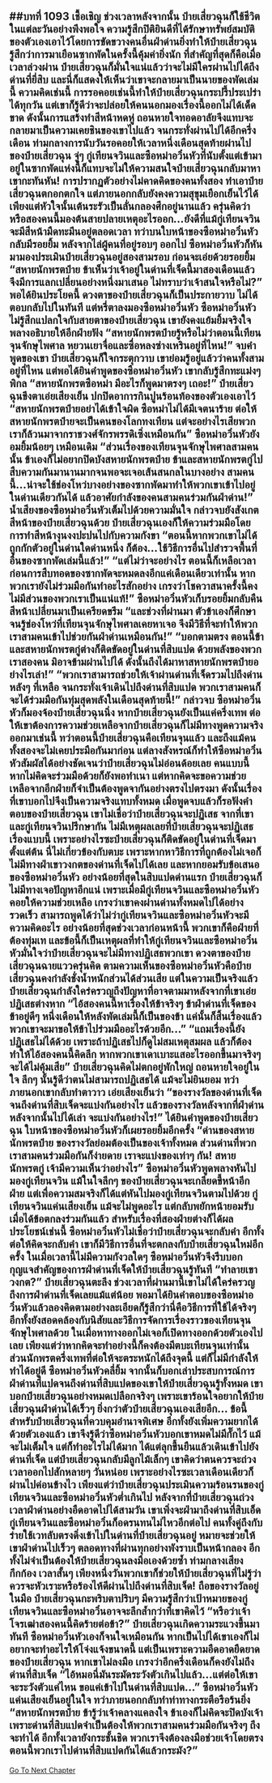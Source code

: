 ##บทที่ 1093 เชื้อเชิญ
ช่วงเวลาหลังจากนั้น ป๋ายเสี่ยวฉุนก็ใช้ชีวิตในแต่ละวันอย่างพึงพอใจ ความรู้สึกปิติยินดีที่ได้รักษาทรัพย์สมบัติของตัวเองเอาไว้โดยการขัดขวางคนอื่นฝ่าด่านยิ่งทำให้ป๋ายเสี่ยวฉุนรู้สึกว่าการมาเยือนซากพัดในครั้งนี้คุ้มค่ายิ่งนัก
ที่สำคัญที่สุดก็คือเมื่อเวลาล่วงผ่าน ป๋ายเสี่ยวฉุนก็มั่นใจแน่แล้วว่าจะไม่มีใครผ่านไปได้ถึงด่านที่ยี่สิบ และนี่ก็แสดงให้เห็นว่าเขาจะกลายมาเป็นนายของพัดเล่มนี้
ความคิดเช่นนี้ การรอคอยเช่นนี้ทำให้ป๋ายเสี่ยวฉุนกระปรี้ประเปร่าได้ทุกวัน แต่เขาก็รู้ดีว่าจะปล่อยให้คนนอกมองเรื่องนี้ออกไม่ได้เด็ดขาด ดังนั้นการแสร้งทำสีหน้าหดหู่ ถอนหายใจทอดอาลัยจึงแทบจะกลายมาเป็นความเคยชินของเขาไปแล้ว
จนกระทั่งผ่านไปได้อีกครึ่งเดือน ท่ามกลางการนับวันรอคอยให้เวลาหนึ่งเดือนสุดท้ายผ่านไปของป๋ายเสี่ยวฉุน จู่ๆ กู่เทียนจวินและซือหม่าอวิ๋นหัวที่นับตั้งแต่เข้ามาอยู่ในซากพัดแห่งนี้ก็แทบจะไม่ให้ความสนใจป๋ายเสี่ยวฉุนกลับมาหาเขากะทันหัน!
การปรากฏตัวอย่างไม่คาดคิดของคนทั้งสอง ทำเอาป๋ายเสี่ยวฉุนตกอกตกใจ แต่ภายนอกกลับยังคงความสุขุมเยือกเย็นไว้ได้ เพียงแต่หัวใจนั้นเต้นระรัวเป็นลั่นกลองศึกอยู่นานแล้ว ครุ่นคิดว่าหรือสองคนนี้มองต้นสายปลายเหตุอะไรออก...ยังดีที่แม้กู่เทียนจวินจะมีสีหน้ามืดทะมึนอยู่ตลอดเวลา ทว่าบนใบหน้าของซือหม่าอวิ๋นหัวกลับมีรอยยิ้ม
หลังจากไล่ผู้คนที่อยู่รอบๆ ออกไป ซือหม่าอวิ๋นหัวก็หันมามองประเมินป๋ายเสี่ยวฉุนอยู่สองสามรอบ ก่อนจะเอ่ยด้วยรอยยิ้ม
“สหายนักพรตป๋าย ข้าเห็นว่าเจ้าอยู่ในด่านที่เจ็ดนี้มาสองเดือนแล้ว จึงมีการแลกเปลี่ยนอย่างหนึ่งมาเสนอ ไม่ทราบว่าเจ้าสนใจหรือไม่?”
พอได้ยินประโยคนี้ ดวงตาของป๋ายเสี่ยวฉุนก็เป็นประกายวาบ ไม่ได้ตอบกลับไปในทันที แต่หรี่ตาลงมองซือหม่าอวิ๋นหัว
ซือหม่าอวิ๋นหัวไม่รู้สึกแปลกใจกับสายตาของป๋ายเสี่ยวฉุน เขายังคงแย้มยิ้มจริงใจพลางอธิบายให้อีกฝ่ายฟัง
“สหายนักพรตป๋ายรู้หรือไม่ว่าตอนนี้เทียนจุนจักษุไพศาล หยวนเยาจื่อและซื่อหลงซ่างเหรินอยู่ที่ไหน!”
จบคำพูดของเขา ป๋ายเสี่ยวฉุนก็ใจกระตุกวาบ เขาย่อมรู้อยู่แล้วว่าคนทั้งสามอยู่ที่ไหน แต่พอได้ยินคำพูดของซือหม่าอวิ๋นหัว เขากลับรู้สึกทะแม่งๆ พิกล
“สหายนักพรตซือหม่า มีอะไรก็พูดมาตรงๆ เถอะ!” ป๋ายเสี่ยวฉุนขึงตาเอ่ยเสียงเย็น ปกปิดอาการกินปูนร้อนท้องของตัวเองเอาไว้
“สหายนักพรตป๋ายอย่าได้เข้าใจผิด ซือหม่าไม่ได้มีเจตนาร้าย ต่อให้สหายนักพรตป๋ายจะเป็นคนของโลกทงเทียน แต่จะอย่างไรเสียพวกเราก็ล้วนมาจากราชวงศ์จักรพรรดิเซิ่งเหมือนกัน” ซือหม่าอวิ๋นหัวยังอมยิ้มน้อยๆ เหมือนเดิม
“ส่วนเรื่องของเทียนจุนจักษุไพศาลสามคนนั้น ข้าเองก็ไม่อยากปิดบังสหายนักพรตป๋าย ข้าและสหายนักพรตกู่ไปสืบความกันมานานมากจนพอจะเจอเส้นสนกลในบางอย่าง สามคนนี้...น่าจะใช้ช่องโหว่บางอย่างของซากพัดมาทำให้พวกเขาเข้าไปอยู่ในด่านเดียวกันได้ แล้วอาศัยกำลังของคนสามคนร่วมกันฝ่าด่าน!” น้ำเสียงของซือหม่าอวิ๋นหัวเต็มไปด้วยความมั่นใจ กล่าวจบยังสังเกตสีหน้าของป๋ายเสี่ยวฉุนด้วย
ป๋ายเสี่ยวฉุนเองก็ให้ความร่วมมือโดยการทำสีหน้างุนงงปะปนไปกับความกังขา
“ตอนนี้หากพวกเขาไม่ได้ถูกกักตัวอยู่ในด่านใดด่านหนึ่ง ก็ต้อง...ใช้วิธีการอื่นไปสำรวจพื้นที่อื่นของซากพัดเล่มนี้แล้ว!”
“แต่ไม่ว่าจะอย่างไร ตอนนี้ก็เหลือเวลาก่อนการสืบทอดของซากพัดจะหมดลงอีกแค่เดือนเดียวเท่านั้น หากพวกเรายังไม่ร่วมมือกันทำอะไรสักอย่าง เกรงว่าโชควาสนาครั้งนี้คงไม่มีส่วนของพวกเราเป็นแน่แท้!” ซือหม่าอวิ๋นหัวเก็บรอยยิ้มกลับคืน สีหน้าเปลี่ยนมาเป็นเครียดขรึม
“และช่วงที่ผ่านมา ตัวข้าเองก็ศึกษาจนรู้ช่องโหว่ที่เทียนจุนจักษุไพศาลเคยหาเจอ จึงมีวิธีที่จะทำให้พวกเราสามคนเข้าไปช่วยกันฝ่าด่านเหมือนกัน!”
“บอกตามตรง ตอนนี้ข้าและสหายนักพรตกู่ต่างก็ติดขัดอยู่ในด่านที่สิบแปด ด้วยพลังของพวกเราสองคน มิอาจข้ามผ่านไปได้ ดังนั้นถึงได้มาหาสหายนักพรตป๋ายอย่างไรเล่า!”
“พวกเราสามารถช่วยให้เจ้าผ่านด่านที่เจ็ดรวมไปถึงด่านหลังๆ ที่เหลือ จนกระทั่งเจ้าเดินไปถึงด่านที่สิบแปด พวกเราสามคนก็จะได้ร่วมมือกันทุ่มสุดพลังในเดือนสุดท้ายนี้!” กล่าวจบ ซือหม่าอวิ๋นหัวก็มองจ้องป๋ายเสี่ยวฉุนนิ่ง หากป๋ายเสี่ยวฉุนยังเป็นแค่ครึ่งเทพ ต่อให้เขาต้องการความช่วยเหลือจากป๋ายเสี่ยวฉุนก็ไม่มีทางพูดความจริงออกมาเช่นนี้ ทว่าตอนนี้ป๋ายเสี่ยวฉุนคือเทียนจุนแล้ว และถึงแม้คนทั้งสองจะไม่เคยประมือกันมาก่อน แต่ลางสังหรณ์ก็ทำให้ซือหม่าอวิ๋นหัวสัมผัสได้อย่างชัดเจนว่าป๋ายเสี่ยวฉุนไม่อ่อนด้อยเลย
คนแบบนี้หากไม่คิดจะร่วมมือด้วยก็ยังพอทำเนา แต่หากคิดจะขอความช่วยเหลือจากอีกฝ่ายก็จำเป็นต้องพูดจากันอย่างตรงไปตรงมา ดังนั้นเรื่องที่เขาบอกไปจึงเป็นความจริงแทบทั้งหมด เมื่อพูดจบแล้วก็รอฟังคำตอบของป๋ายเสี่ยวฉุน
เขาไม่เชื่อว่าป๋ายเสี่ยวฉุนจะปฏิเสธ จากที่เขาและกู่เทียนจวินปรึกษากัน ไม่มีเหตุผลเลยที่ป๋ายเสี่ยวฉุนจะปฏิเสธเรื่องแบบนี้ เพราะอย่างไรซะป๋ายเสี่ยวฉุนก็ติดขัดอยู่ในด่านที่เจ็ดมาตั้งแต่ต้น นี่ไม่เกี่ยวข้องกับตบะ เพราะหากหาวิธีการที่ถูกต้องไม่เจอก็ไม่มีทางฝ่าเขาวงกตของด่านที่เจ็ดไปได้เลย
และหากยอมรับข้อเสนอของซือหม่าอวิ๋นหัว อย่างน้อยที่สุดในสิบแปดด่านแรก ป๋ายเสี่ยวฉุนก็ไม่มีทางเจอปัญหาอีกแน่ เพราะเมื่อมีกู่เทียนจวินและซือหม่าอวิ๋นหัวคอยให้ความช่วยเหลือ เกรงว่าเขาคงผ่านด่านทั้งหมดไปได้อย่างรวดเร็ว
สามารถพูดได้ว่าไม่ว่ากู่เทียนจวินและซือหม่าอวิ๋นหัวจะมีความคิดอะไร อย่างน้อยที่สุดช่วงเวลาก่อนหน้านี้ พวกเขาก็คือฝ่ายที่ต้องทุ่มเท และข้อนี้ก็เป็นเหตุผลที่ทำให้กู่เทียนจวินและซือหม่าอวิ๋นหัวมั่นใจว่าป๋ายเสี่ยวฉุนจะไม่มีทางปฏิเสธพวกเขา
ดวงตาของป๋ายเสี่ยวฉุนฉายแววครุ่นคิด ตามความเห็นของซือหม่าอวิ๋นหัวคือป๋ายเสี่ยวฉุนคงกำลังชั่งน้ำหนักส่วนได้ส่วนเสีย แต่ในความเป็นจริงแล้วป๋ายเสี่ยวฉุนกำลังใคร่ครวญถึงปัญหาที่อาจตามมาหลังจากที่เขาเอ่ยปฏิเสธต่างหาก
“ไอ้สองคนนี้หาเรื่องให้ข้าจริงๆ ข้าฝ่าด่านที่เจ็ดของข้าอยู่ดีๆ หนึ่งเดือนให้หลังพัดเล่มนี้ก็เป็นของข้า แค่นั้นก็สิ้นเรื่องแล้ว พวกเขาจะมาขอให้ข้าไปร่วมมืออะไรด้วยอีก...”
“แถมเรื่องนี้ยังปฏิเสธไม่ได้ด้วย เพราะถ้าปฏิเสธไปก็ดูไม่สมเหตุสมผล แล้วก็ต้องทำให้ไอ้สองคนนี้คิดลึก หากพวกเขาเดาเบาะแสอะไรออกขึ้นมาจริงๆ จะได้ไม่คุ้มเสีย” ป๋ายเสี่ยวฉุนคิดไม่ตกอยู่พักใหญ่ ถอนหายใจอยู่ในใจ ลึกๆ นั้นรู้ดีว่าตนไม่สามารถปฏิเสธได้ แม้จะไม่ยินยอม ทว่าภายนอกเขากลับทำตาวาว เอ่ยเสียงเย็นว่า
“ของรางวัลของด่านที่เจ็ดจนถึงด่านที่สิบเจ็ดจะแบ่งกันอย่างไร แล้วของรางวัลหลังจากที่ฝ่าด่านหลังจากนั้นไปได้เล่า จะแบ่งกันอย่างไร!”
ได้ยินคำพูดของป๋ายเสี่ยวฉุน ใบหน้าของซือหม่าอวิ๋นหัวก็เผยรอยยิ้มอีกครั้ง
“ด่านของสหายนักพรตป๋าย ของรางวัลย่อมต้องเป็นของเจ้าทั้งหมด ส่วนด่านที่พวกเราสามคนร่วมมือกันก็ง่ายดาย เราจะแบ่งของเท่าๆ กัน! สหายนักพรตกู่ เจ้ามีความเห็นว่าอย่างไร” ซือหม่าอวิ๋นหัวพูดพลางหันไปมองกู่เทียนจวิน แม้ในใจลึกๆ ของป๋ายเสี่ยวฉุนจะเกลียดขี้หน้าอีกฝ่าย แต่เพื่อความสมจริงก็ได้แต่หันไปมองกู่เทียนจวินตามไปด้วย
กู่เทียนจวินแค่นเสียงเย็น แม้จะไม่พูดอะไร แต่กลับพยักหน้ายอมรับ
เมื่อได้ข้อตกลงร่วมกันแล้ว สำหรับเรื่องที่สองฝ่ายต่างก็ได้ผลประโยชน์เช่นนี้ ซือหม่าอวิ๋นหัวไม่เชื่อว่าป๋ายเสี่ยวฉุนจะกลับคำ อีกทั้งต่อให้คิดจะกลับคำ เขาก็มีวิธีการอื่นที่จะตกลงกับป๋ายเสี่ยวฉุนใหม่อีกครั้ง
ในเมื่อเวลานี้ไม่มีความกังวลใดๆ ซือหม่าอวิ๋นหัวจึงรีบบอกกุญแจสำคัญของการฝ่าด่านที่เจ็ดให้ป๋ายเสี่ยวฉุนรู้ทันที
“ทำลายเขาวงกต?” ป๋ายเสี่ยวฉุนตะลึง ช่วงเวลาที่ผ่านมานี้เขาไม่ได้ใคร่ครวญถึงการฝ่าด่านที่เจ็ดเลยแม้แต่น้อย พอมาได้ยินคำตอบของซือหม่าอวิ๋นหัวแล้วลองคิดตามอย่างละเอียดก็รู้สึกว่านี่คือวิธีการที่ใช้ได้จริงๆ อีกทั้งยังสอดคล้องกับนิสัยและวิธีการจัดการเรื่องราวของเทียนจุนจักษุไพศาลด้วย
ในเมื่อหาทางออกไม่เจอก็เปิดทางออกด้วยตัวเองไปเลย
เพียงแต่ว่าหากคิดจะทำอย่างนี้ก็คงต้องมีตบะเทียนจุนเท่านั้น ส่วนนักพรตครึ่งเทพที่ต่อให้จะตระหนักได้ถึงจุดนี้ แต่ก็ไม่มีกำลังให้ทำได้อยู่ดี
ซือหม่าอวิ๋นหัวคลี่ยิ้ม จากนั้นก็บอกเล่าประสบการณ์การฝ่าด่านที่แปดจนถึงด่านที่สิบแปดของเขาให้ป๋ายเสี่ยวฉุนรู้ทั้งหมด เขาบอกป๋ายเสี่ยวฉุนอย่างหมดเปลือกจริงๆ เพราะเขาร้อนใจอยากให้ป๋ายเสี่ยวฉุนฝ่าด่านได้เร็วๆ ยิ่งกว่าตัวป๋ายเสี่ยวฉุนเองเสียอีก...
ข้อนี้สำหรับป๋ายเสี่ยวฉุนที่ควบคุมอำนาจพิเศษ อีกทั้งยังเพิ่มความยากได้ด้วยตัวเองแล้ว เขาจึงรู้ดีว่าซือหม่าอวิ๋นหัวบอกเขาหมดไม่มีกั๊กไว้ แม้จะไม่เต็มใจ แต่ก็ทำอะไรไม่ได้มาก ได้แต่ลุกขึ้นยืนแล้วเดินเข้าไปยังด่านที่เจ็ด
แต่ป๋ายเสี่ยวฉุนกลับมีลูกไม้เล็กๆ เขาคิดว่าตนควรจะถ่วงเวลาออกไปสักหลายๆ วันหน่อย เพราะอย่างไรซะเวลาเดือนเดียวก็ผ่านไปค่อนข้างไว
เพียงแต่ว่าป๋ายเสี่ยวฉุนประเมินความร้อนรนของกู่เทียนจวินและซือหม่าอวิ๋นหัวต่ำเกินไป หลังจากที่ป๋ายเสี่ยวฉุนถ่วงเวลาฝ่าด่านอย่างอืดอาดไปได้สามวัน เขาเพิ่งจะฝ่ามาถึงด่านที่สิบเอ็ด กู่เทียนจวินและซือหม่าอวิ๋นก็อดรนทนไม่ไหวอีกต่อไป คนทั้งคู่ถึงกับร่ายใช้เวทลับตรงดิ่งเข้าไปในด่านที่ป๋ายเสี่ยวฉุนอยู่ หมายจะช่วยให้เขาฝ่าด่านไปเร็วๆ
ตลอดทางที่ผ่านทุกอย่างพังราบเป็นหน้ากลอง อีกทั้งไม่จำเป็นต้องให้ป๋ายเสี่ยวฉุนลงมือเองด้วยซ้ำ ท่ามกลางเสียงกึกก้อง เวลาสั้นๆ เพียงหนึ่งวันพวกเขาก็ช่วยให้ป๋ายเสี่ยวฉุนที่ไม่รู้ว่าควรจะหัวเราะหรือร้องไห้ดีผ่านไปถึงด่านที่สิบเจ็ด!
ถือของรางวัลอยู่ในมือ ป๋ายเสี่ยวฉุนกะพริบตาปริบๆ มีความรู้สึกว่าเป้าหมายของกู่เทียนจวินและซือหม่าอวิ๋นอาจจะลึกล้ำกว่าที่เขาคิดไว้
“หรือว่าเจ้าโจรเฒ่าสองคนนี้คิดร้ายต่อข้า?” ป๋ายเสี่ยวฉุนเกิดความระแวงขึ้นมาทันที ซือหม่าอวิ๋นหัวเองก็จนใจเหมือนกัน หากเป็นไปได้เขาเองก็ไม่อยากจะทำอะไรให้โจ่งแจ้งขนาดนี้ แต่เป็นเพราะความอืดอาดยืดยาดของป๋ายเสี่ยวฉุน หากเขาไม่ลงมือ เกรงว่าอีกครึ่งเดือนก็คงยังไม่ถึงด่านที่สิบเจ็ด
“ไอ้หมอนี่มันระมัดระวังตัวเกินไปแล้ว...แต่ต่อให้เขาจะระวังตัวแค่ไหน ขอแค่เข้าไปในด่านที่สิบแปด...” ซือหม่าอวิ๋นหัวแค่นเสียงเย็นอยู่ในใจ ทว่าภายนอกกลับทำท่าทางกระตือรือร้นยิ่ง
“สหายนักพรตป๋าย ข้ารู้ว่าเจ้าคลางแคลงใจ ข้าเองก็ไม่คิดจะปิดบังเจ้า เพราะด่านที่สิบแปดจำเป็นต้องให้พวกเราสามคนร่วมมือกันจริงๆ ถึงจะทำได้ อีกทั้งเวลายังกระชั้นชิด พวกเราจึงต้องลงมือช่วยเจ้าโดยตรง ตอนนี้พวกเราไปด่านที่สิบแปดกันได้แล้วกระมัง?”
------


[Go To Next Chapter]( ./66.md)